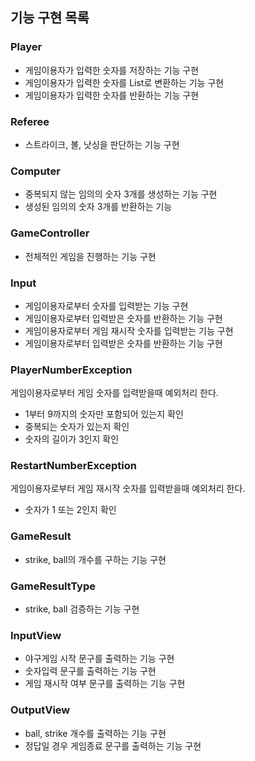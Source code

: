 ## 기능 구현 목록

### Player

- 게임이용자가 입력한 숫자를 저장하는 기능 구현
- 게임이용자가 입력한 숫자를 List로 변환하는 기능 구현
- 게임이용자가 입력한 숫자를 반환하는 기능 구현

### Referee

- 스트라이크, 볼, 낫싱을 판단하는 기능 구현

### Computer

- 중복되지 않는 임의의 숫자 3개를 생성하는 기능 구현
- 생성된 임의의 숫자 3개를 반환하는 기능

### GameController

- 전체적인 게임을 진행하는 기능 구현

### Input

- 게임이용자로부터 숫자를 입력받는 기능 구현
- 게임이용자로부터 입력받은 숫자를 반환하는 기능 구현
- 게임이용자로부터 게임 재시작 숫자를 입력받는 기능 구현
- 게임이용자로부터 입력받은 숫자를 반환하는 기능 구현

### PlayerNumberException

게임이용자로부터 게임 숫자를 입력받을때 예외처리 한다.

- 1부터 9까지의 숫자만 포함되어 있는지 확인
- 중복되는 숫자가 있는지 확인
- 숫자의 길이가 3인지 확인

### RestartNumberException

게임이용자로부터 게임 재시작 숫자를 입력받을때 예외처리 한다.

- 숫자가 1 또는 2인지 확인

### GameResult

- strike, ball의 개수를 구하는 기능 구현

### GameResultType

- strike, ball 검증하는 기능 구현

### InputView

- 야구게임 시작 문구를 출력하는 기능 구현
- 숫자입력 문구를 출력하는 기능 구현
- 게임 재시작 여부 문구를 출력하는 기능 구현

### OutputView

- ball, strike 개수를 출력하는 기능 구현
- 정답일 경우 게임종료 문구를 출력하는 기능 구현
